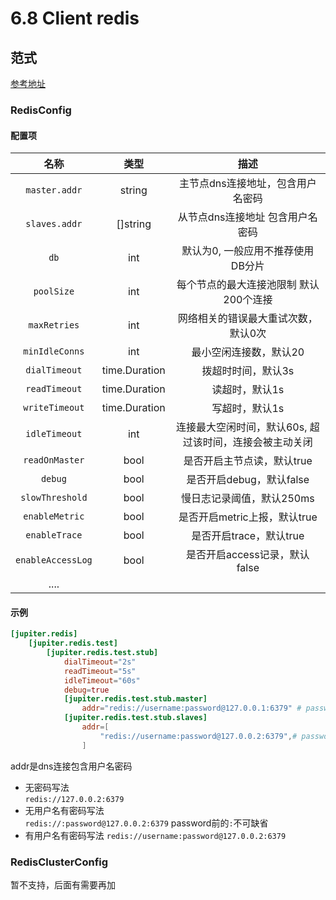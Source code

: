 # 6.8 Client redis

## 范式

[参考地址](https://github.com/douyu/jupiter/blob/master/pkg/client/redis/config.go)

### RedisConfig

#### 配置项

|       名称       |      类型       |               描述               |
| :------------: | :-----------: | :----------------------------: |
| `master.addr`  |    string     |              主节点dns连接地址，包含用户名密码              |
| `slaves.addr`  |    []string     |              从节点dns连接地址 包含用户名密码               |
|      `db`      |      int      |      默认为0, 一般应用不推荐使用DB分片       |
|   `poolSize`   |      int      |  每个节点的最大连接池限制 默认200个连接  |
|  `maxRetries`  |      int      |       网络相关的错误最大重试次数，默认0次       |
| `minIdleConns` |      int      |            最小空闲连接数，默认20             |
| `dialTimeout`  | time.Duration |             拨超时时间，默认3s             |
| `readTimeout`  | time.Duration |            读超时，默认1s            |
| `writeTimeout` | time.Duration |            写超时，默认1s            |
| `idleTimeout`  |      int      | 连接最大空闲时间，默认60s, 超过该时间，连接会被主动关闭 |
|    `readOnMaster`     |     bool      |           是否开启主节点读，默认true            |
|    `debug`     |     bool      |           是否开启debug，默认false        |
|    `slowThreshold`     |     bool      |           慢日志记录阈值，默认250ms            |
|    `enableMetric`     |     bool      |           是否开启metric上报，默认true            |
|    `enableTrace`     |     bool      |           是否开启trace，默认true           |
|    `enableAccessLog`     |     bool      |           是否开启access记录，默认false            |
|      ....      |               |                                |

#### 示例

```toml
[jupiter.redis]
    [jupiter.redis.test]
        [jupiter.redis.test.stub]
            dialTimeout="2s"
            readTimeout="5s"
            idleTimeout="60s"
            debug=true
            [jupiter.redis.test.stub.master]
                addr="redis://username:password@127.0.0.1:6379" # password可包含:
            [jupiter.redis.test.stub.slaves]
                addr=[
                    "redis://username:password@127.0.0.2:6379",# password可包含:
                ]
```

addr是dns连接包含用户名密码
- 无密码写法  
  `redis://127.0.0.2:6379`
- 无用户名有密码写法  
  `redis://:password@127.0.0.2:6379` password前的`:`不可缺省
- 有用户名有密码写法
  `redis://username:password@127.0.0.2:6379`
### RedisClusterConfig

暂不支持，后面有需要再加